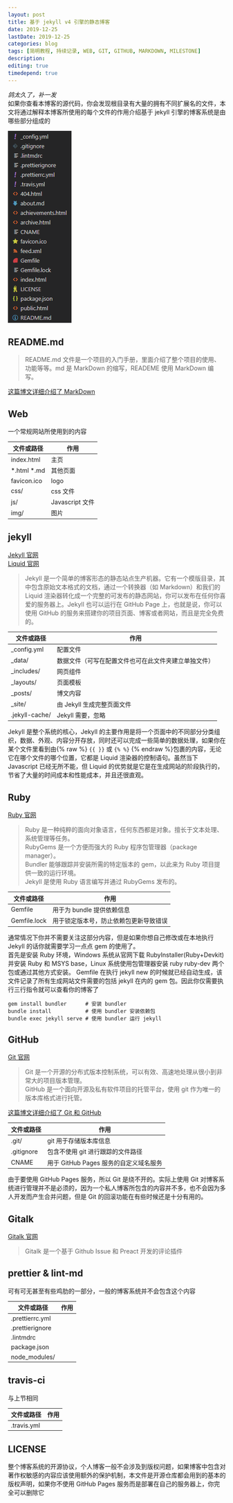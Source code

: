 ```yaml
---
layout: post
title: 基于 jekyll v4 引擎的静态博客
date: 2019-12-25
lastDate: 2019-12-25
categories: blog
tags: [简明教程, 持续记录, WEB, GIT, GITHUB, MARKDOWN, MILESTONE]
description:
editing: true
timedepend: true
---
```


*鸽太久了，补一发*  
如果你查看本博客的源代码，你会发现根目录有大量的拥有不同扩展名的文件，本文将通过解释本博客所使用的每个文件的作用介绍基于 jekyll 引擎的博客系统是由哪些部分组成的

![](/img/19-12-25.png)

## README.md

> README.md 文件是一个项目的入门手册，里面介绍了整个项目的使用、功能等等。md 是 MarkDown 的缩写，READEME 使用 MarkDown 编写。  

[这篇博文详细介绍了 MarkDown](/blog/2018/10/11/markdown/)

## Web

一个常规网站所使用到的内容

| 文件或路径 | 作用 |
| --- | --- |
| index.html | 主页 |
| *.html *.md | 其他页面 |
| favicon.ico | logo |
| css/ | css 文件 |
| js/ | Javascript 文件 |
| img/ | 图片 |

## jekyll
[Jekyll 官网](https://jekyllrb.com/)  
[Liquid 官网](https://shopify.github.io/liquid/)  

> Jekyll 是一个简单的博客形态的静态站点生产机器。它有一个模版目录，其中包含原始文本格式的文档，通过一个转换器（如 Markdown）和我们的 Liquid 渲染器转化成一个完整的可发布的静态网站，你可以发布在任何你喜爱的服务器上。Jekyll 也可以运行在 GitHub Page 上，也就是说，你可以使用 GitHub 的服务来搭建你的项目页面、博客或者网站，而且是完全免费的。

| 文件或路径 | 作用 |
| --- | --- |
| _config.yml    | 配置文件 |
| _data/         | 数据文件（可写在配置文件也可在此文件夹建立单独文件） |
| _includes/     | 网页组件 |
| _layouts/      | 页面模板 |
| _posts/        | 博文内容 |
| _site/         | 由 Jekyll 生成完整页面文件 |
| .jekyll-cache/ | Jekyll 需要，忽略 |

Jekyll 是整个系统的核心，Jekyll 的主要作用是将一个页面中的不同部分分类组织，数据、外观、内容分开存放，同时还可以完成一些简单的数据处理，如果你在某个文件里看到由{% raw %} `{{ }}` 或 `{% %}` {% endraw %}包裹的内容，无论它在哪个文件的哪个位置，它都是 Liquid 渲染器的控制语句。虽然当下 Javascript 已经无所不能，但 Liquid 的优势就是它是在生成网站的阶段执行的，节省了大量的时间成本和性能成本，并且还很直观。

## Ruby
[Ruby 官网](https://www.ruby-lang.org/)

> Ruby 是一种纯粹的面向对象语言，任何东西都是对象。擅长于文本处理、系统管理等任务。  
> RubyGems 是一个方便而强大的 Ruby 程序包管理器（package manager）。  
> Bundler 能够跟踪并安装所需的特定版本的 gem，以此来为 Ruby 项目提供一致的运行环境。  
> Jekyll 是使用 Ruby 语言编写并通过 RubyGems 发布的。

| 文件或路径 | 作用 |
| --- | --- |
| Gemfile | 用于为 bundle 提供依赖信息 |
| Gemfile.lock | 用于锁定版本号，防止依赖包更新导致错误 |

通常情况下你并不需要关注这部分内容，但是如果你想自己修改或在本地执行 Jekyll 的话你就需要学习一点点 gem 的使用了。  
首先是安装 Ruby 环境，Windows 系统从官网下载 RubyInstaller(Ruby+Devkit) 并安装 Ruby 和 MSYS base，Linux 系统使用包管理器安装 ruby ruby-dev 两个包或通过其他方式安装。
Gemfile 在执行 jekyll new 的时候就已经自动生成，该文件记录了所有生成网站文件需要的包括 jekyll 在内的 gem 包。因此你仅需要执行三行指令就可以查看你的博客了
```shell
gem install bundler      # 安装 bundler
bundle install           # 使用 bundler 安装依赖包
bundle exec jekyll serve # 使用 bundler 运行 jekyll
```

## GitHub
[Git 官网](https://git-scm.com/)

> Git 是一个开源的分布式版本控制系统，可以有效、高速地处理从很小到非常大的项目版本管理。  
> GitHub 是一个面向开源及私有软件项目的托管平台，使用 git 作为唯一的版本库格式进行托管。

[这篇博文详细介绍了 Git 和 GitHub](/blog/2019/05/22/git/)

| 文件或路径 | 作用 |
| --- | --- |
| .git/ | git 用于存储版本库信息 |
| .gitignore | 包含不使用 git 进行跟踪的文件路径 |
| CNAME | 用于 GitHub Pages 服务的自定义域名服务 |

由于要使用 GitHub Pages 服务，所以 Git 是绕不开的。实际上使用 Git 对博客系统进行管理并不是必须的，因为一个私人博客所包含的内容并不多，也不会因为多人开发而产生合并问题，但是 Git 的回滚功能在有些时候还是十分有用的。

## Gitalk
[Gitalk 官网](https://gitalk.github.io/)

> Gitalk 是一个基于 Github Issue 和 Preact 开发的评论插件

## prettier & lint-md

可有可无甚至有些鸡肋的一部分，一般的博客系统并不会包含这个内容

| 文件或路径 | 作用 |
| --- | --- |
| .prettierrc.yml | |
| .prettierignore | |
| .lintmdrc | |
| package.json | |
| node_modules/ | |

## travis-ci

与上节相同

| 文件或路径 | 作用 |
| --- | --- |
| .travis.yml | |

## LICENSE

整个博客系统的开源协议，个人博客一般不会涉及到版权问题，如果博客中包含对著作权敏感的内容应该使用额外的保护机制，本文件是开源仓库都会用到的基本的版权声明，如果你不使用 GitHub Pages 服务而是部署在自己的服务器上，你完全可以删除它
